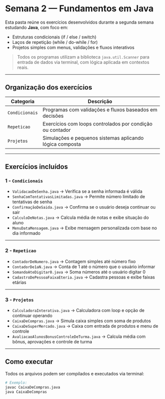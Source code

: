# Semana 2 — Fundamentos em Java

Esta pasta reúne os exercícios desenvolvidos durante a segunda semana estudando **Java**, com foco em:

- Estruturas condicionais (if / else / switch)
- Laços de repetição (while / do-while / for)
- Projetos simples com menus, validações e fluxos interativos

> Todos os programas utilizam a biblioteca `java.util.Scanner` para entrada de dados via terminal, com lógica aplicada em contextos reais.

---

## Organização dos exercícios

| Categoria       | Descrição                                                   |
|----------------|-------------------------------------------------------------|
| `Condicionais`  | Programas com validações e fluxos baseados em decisões     |
| `Repeticao`     | Exercícios com loops controlados por condição ou contador  |
| `Projetos`      | Simulações e pequenos sistemas aplicando lógica composta   |

---

## Exercícios incluídos

### 1 - `Condicionais`
- `ValidacaoDeSenha.java` → Verifica se a senha informada é válida  
- `SenhaComTentativasLimitadas.java` → Permite número limitado de tentativas de senha  
- `ConfirmaçãoDeSaida.java` → Confirma se o usuário deseja continuar ou sair  
- `CalculoDeNotas.java` → Calcula média de notas e exibe situação do aluno  
- `MenuDataMensagem.java` → Exibe mensagem personalizada com base no dia informado  

---

### 2 - `Repeticao`
- `ContadorDeNumero.java` → Contagem simples até número fixo  
- `ContadorDe1aN.java` → Conta de 1 até o número que o usuário informar  
- `SomandoAteDigitar0.java` → Soma números até o usuário digitar 0  
- `CadastroDePessoaFaixaEteria.java` → Cadastra pessoas e exibe faixas etárias  

---

### 3 - `Projetos`
- `CalculadoraInterativa.java` → Calculadora com loop e opção de continuar operando  
- `CaixaDeCompras.java` → Simula caixa simples com soma de produtos  
- `CaixaDeSuperMercado.java` → Caixa com entrada de produtos e menu de controle  
- `AvaliacaoAlunosBonusControleDeTurma.java` → Calcula média com bônus, aprovações e controle de turma

---

## Como executar

Todos os arquivos podem ser compilados e executados via terminal:

```bash
# Exemplo:
javac CaixaDeCompras.java
java CaixaDeCompras
